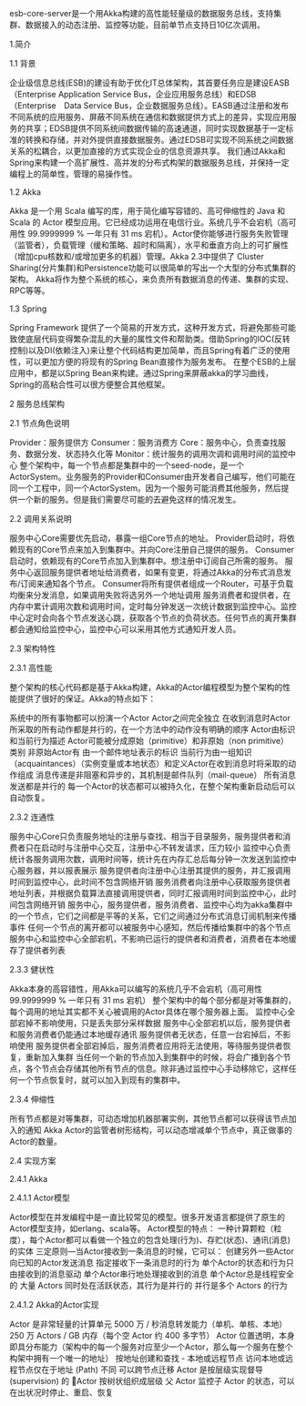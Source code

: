 esb-core-server是一个用Akka构建的高性能轻量级的数据服务总线，支持集群、数据接入的动态注册、监控等功能，目前单节点支持日10亿次调用。

   1.简介

  1.1 背景

   企业级信息总线(ESB)的建设有助于优化IT总体架构，其首要任务应是建设EASB（Enterprise Application Service Bus，企业应用服务总线）和EDSB（Enterprise　Data Service Bus，企业数据服务总线）。EASB通过注册和发布不同系统的应用服务、屏蔽不同系统在通信和数据提供方式上的差异，实现应用服务的共享；EDSB提供不同系统间数据传输的高速通道，同时实现数据基于一定标准的转换和存储，并对外提供直接数据服务。通过EDSB可实现不同系统之间数据关系的松耦合，以更加直接的方式实现企业的信息资源共享。
我们通过Akka和Spring来构建一个高扩展性、高并发的分布式构架的数据服务总线，并保持一定编程上的简单性，管理的易操作性。

1.2 Akka

Akka 是一个用 Scala 编写的库，用于简化编写容错的、高可伸缩性的 Java 和 Scala 的 Actor 模型应用。它已经成功运用在电信行业。系统几乎不会宕机（高可用性 99.9999999 % 一年只有 31 ms 宕机）。Actor使你能够进行服务失败管理（监管者），负载管理（缓和策略、超时和隔离），水平和垂直方向上的可扩展性（增加cpu核数和/或增加更多的机器）管理。Akka 2.3中提供了 Cluster Sharing(分片集群)和Persistence功能可以很简单的写出一个大型的分布式集群的架构。
Akka将作为整个系统的核心，来负责所有数据消息的传递、集群的实现、RPC等等。

1.3 Spring

Spring Framework 提供了一个简易的开发方式，这种开发方式，将避免那些可能致使底层代码变得繁杂混乱的大量的属性文件和帮助类。借助Spring的IOC(反转控制)以及DI(依赖注入)来让整个代码结构更加简单，而且Spring有着广泛的使用性，可以更加方便的将现有的Spring Bean直接作为服务发布。
在整个ESB的上层应用中，都是以Spring Bean来构建。通过Spring来屏蔽akka的学习曲线，Spring的高粘合性可以很方便整合其他框架。

2 服务总线架构

2.1 节点角色说明

Provider：服务提供方
Consumer：服务消费方
Core：服务中心，负责查找服务、数据分发、状态持久化等
Monitor：统计服务的调用次调和调用时间的监控中心
整个架构中，每一个节点都是集群中的一个seed-node，是一个ActorSystem。业务服务的Provider和Consumer由开发者自己编写，他们可能在同一个工程中，同一个ActorSystem。因为一个服务可能消费其他服务，然后提供一个新的服务。但是我们需要尽可能的去避免这样的情况发生。

2.2 调用关系说明

服务中心Core需要优先启动，暴露一组Core节点的地址。
Provider启动时，将依赖现有的Core节点来加入到集群中。并向Core注册自己提供的服务。
Consumer启动时，依赖现有的Core节点加入到集群中。想注册中订阅自己所需的服务。
服务中心返回服务提供者地址给消费者，如果有变更，将通过Akka的分布式消息发布/订阅来通知各个节点。
Consumer将所有提供者组成一个Router，可基于负载均衡来分发消息，如果调用失败将选另外一个地址调用
服务消费者和提供者，在内存中累计调用次数和调用时间，定时每分钟发送一次统计数据到监控中心。监控中心定时会向各个节点发送心跳，获取各个节点的负荷状态。任何节点的离开集群都会通知给监控中心，监控中心可以采用其他方式通知开发人员。

2.3 架构特性

2.3.1 高性能

整个架构的核心代码都是基于Akka构建，Akka的Actor编程模型为整个架构的性能提供了很好的保证。Akka的特点如下：

系统中的所有事物都可以扮演一个Actor
Actor之间完全独立
在收到消息时Actor所采取的所有动作都是并行的，在一个方法中的动作没有明确的顺序
Actor由标识和当前行为描述
Actor可能被分成原始（primitive）和非原始（non primitive）类别
非原始Actor有
由一个邮件地址表示的标识
当前行为由一组知识（acquaintances）（实例变量或本地状态）和定义Actor在收到消息时将采取的动作组成
消息传递是非阻塞和异步的，其机制是邮件队列（mail-queue）
所有消息发送都是并行的
每一个Actor的状态都可以被持久化，在整个架构重新启动后可以自动恢复。

2.3.2 连通性

服务中心Core只负责服务地址的注册与查找、相当于目录服务，服务提供者和消费者只在启动时与注册中心交互，注册中心不转发请求，压力较小
监控中心负责统计各服务调用次数，调用时间等，统计先在内存汇总后每分钟一次发送到监控中心服务器，并以报表展示
服务提供者向注册中心注册其提供的服务，并汇报调用时间到监控中心，此时间不包含网络开销
服务消费者向注册中心获取服务提供者地址列表，并根据负载算法直接调用提供者，同时汇报调用时间到监控中心，此时间包含网络开销
服务中心，服务提供者，服务消费者、监控中心均为akka集群中的一个节点，它们之间都是平等的关系，它们之间通过分布式消息订阅机制来传播事件
任何一个节点的离开都可以被服务中心感知，然后传播给集群中的各个节点
服务中心和监控中心全部宕机，不影响已运行的提供者和消费者，消费者在本地缓存了提供者列表

2.3.3 健状性

Akka本身的高容错性，用Akka可以编写的系统几乎不会宕机（高可用性 99.9999999 % 一年只有 31 ms 宕机）
整个架构中的每个部分都是对等集群的，每个调用的地址其实都不关心被调用的Actor具体在哪个服务器上面。
监控中心全部宕掉不影响使用，只是丢失部分采样数据
服务中心全部宕机以后，服务提供者和服务消费者仍能通过本地缓存通讯
服务提供者无状态，任意一台宕掉后，不影响使用
服务提供者全部宕掉后，服务消费者应用将无法使用，等待服务提供者恢复，重新加入集群
当任何一个新的节点加入到集群中的时候，将会广播到各个节点，各个节点会存储其他所有节点的信息。除非通过监控中心手动移除它，这样任何一个节点恢复时，就可以加入到现有的集群中。


2.3.4 伸缩性

所有节点都是对等集群，可动态增加机器部署实例，其他节点都可以获得该节点加入的通知
Akka Actor的监管者树形结构，可以动态增减单个节点中，真正做事的Actor的数量。


2.4 实现方案

2.4.1 Akka

2.4.1.1 Actor模型

Actor模型在并发编程中是一直比较常见的模型。很多开发语言都提供了原生的Actor模型支持，如erlang、scala等。
Actor模型的特点：
一种计算颗粒（粒度），每个Actor都可以看做一个独立的包含处理(行为)、存贮(状态)、通讯(消息)的实体
三定原则—当Actor接收到一条消息的时候，它可以：
创建另外一些Actor
向已知的Actor发送消息
指定接收下一条消息时的行为
单个Actor的状态和行为只由接收到的消息驱动
单个Actor串行地处理接收到的消息
单个Actor总是线程安全的
大量 Actors 同时处在活跃状态，其行为是并行的
并行是多个 Actors 的行为

2.4.1.2 Akka的Actor实现

Actor 是非常轻量的计算单元
5000 万 / 秒消息转发能力（单机、单核、本地）
250 万 Actors / GB 内存（每个空 Actor 约 400 多字节）
Actor 位置透明，本身即具分布能力（架构中的每一个服务对应至少一个Actor，那么每一个服务在整个构架中拥有一个唯一的地址）
按地址创建和查找  -  本地或远程节点
访问本地或远程节点仅在于地址 (Path) 不同
可以跨节点迁移
Actor 是按层级实现督导 (supervision) 的
Actor 按树状组织成层级
父 Actor 监控子 Actor 的状态，可以在出状况时停止、重启、恢复
